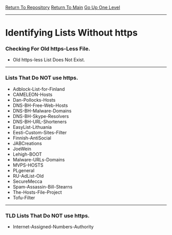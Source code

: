 [Return To Repository](https://github.com/deathbybandaid/piholeparser/blob/master/)
[Return To Main](https://github.com/deathbybandaid/piholeparser/blob/master/RecentRunLogs/Mainlog.md)
[Go Up One Level](https://github.com/deathbybandaid/piholeparser/blob/master/RecentRunLogs/TopLevelScripts/40-Running-Initial-Tasks.md)
____________________________________
# Identifying Lists Without https

### Checking For Old https-Less File.
* Old https-less List Does Not Exist.

___________________________________________________________________
### Lists That Do NOT use https.
* Adblock-List-for-Finland
* CAMELEON-Hosts
* Dan-Pollocks-Hosts
* DNS-BH-Free-Web-Hosts
* DNS-BH-Malware-Domains
* DNS-BH-Skype-Resolvers
* DNS-BH-URL-Shorteners
* EasyList-Lithuania
* Eesti-Custom-Sites-Filter
* Finnish-AntiSocial
* JABCreations
* JoeWein
* Lehigh-BOOT
* Malware-URLs-Domains
* MVPS-HOSTS
* PLgeneral
* RU-AdList-Old
* SecureMecca
* Spam-Assassin-Bill-Stearns
* The-Hosts-File-Project
* Tofu-Filter

___________________________________________________________________
### TLD Lists That Do NOT use https.
* Internet-Assigned-Numbers-Authority
